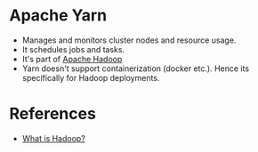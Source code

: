 
# Apache Yarn
- Manages and monitors cluster nodes and resource usage. 
- It schedules jobs and tasks.
- It's part of [Apache Hadoop](../6_BigDataServices/ApacheHadoop)
- Yarn doesn't support containerization (docker etc.). Hence its specifically for Hadoop deployments.

# References
- [What is Hadoop?](https://aws.amazon.com/emr/details/hadoop/what-is-hadoop/)